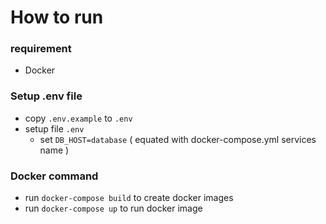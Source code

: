 # How to run 
### requirement
 - Docker

### Setup .env file
 - copy `.env.example` to  `.env`
 - setup file `.env`
   - set `DB_HOST=database` ( equated with docker-compose.yml services name )

### Docker command 
 - run `docker-compose build` to create docker images
 - run `docker-compose up` to run docker image
